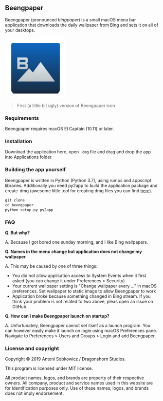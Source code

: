 ## Beengpaper

Beengpaper (pronounced *bingpaper*) is a small macOS menu bar
application that downloads the daily wallpaper from Bing and sets it on
all of your desktops.

<img src="app_icon.png" alt="Bgnpaper Icon" width="200"/>

> First (a little bit ugly) version of Beengpaper icon

### Requirements
Beengpaper requires macOS El Captain (10.11) or later.

### Installation 

Download the application here, open `.dmg` file and drag and drop the
app into Applications folder.

### Building the app yourself

Beengpaper is written in Python (Python 3.7), using rumps and appscript
libraries. Additionally you need py2app to build the application package
and create-dmg (awesome little tool for creating dmg files you can find
[here](https://github.com/sindresorhus/create-dmg)).

```
git clone
cd beengpaper
python setup.py py2app
```

### FAQ
**Q. But why?**

A. Because I got bored one sunday morning, and I like Bing wallpapers.

**Q. Names in the menu change but application does not change my
wallpaper**

A. This may be caused by one of three things:
- You did not allow application access to System Events when it first
  asked (you can change it under Preferences > Security)
- Your current wallpaper setting is "Change wallpaper every ..." in
  macOS preferences. Set wallpaper to static image to allow Beengpaper
  to work
- Application broke because something changed in Bing stream. If you
  think your problem is not related to two above, pleas open an issue on
  GitHub.
 
**Q. How can I make Beengpaper launch on startup?**

A. Unfortunately, Beengpaper cannot set itself as a launch program. You
can however easily make it launch on login using macOS Preferences pane.
Navigate to Preferences > Users and Groups > Login and add Beengpaper.

### License and copyright

Copyright © 2019 Antoni Sobkowicz / Dragonshorn Studios.

This program is licensed under MIT license.

All product names, logos, and brands are property of their respective
owners. All company, product and service names used in this website are
for identification purposes only. Use of these names, logos, and brands
does not imply endorsement.
